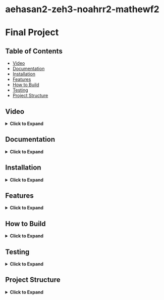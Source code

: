 # aehasan2-zeh3-noahrr2-mathewf2
# Final Project
## Table of Contents
* [Video](https://github-dev.cs.illinois.edu/cs225-fa20/aehasan2-zeh3-noahrr2-mathewf2#Video)
* [Documentation](https://github-dev.cs.illinois.edu/cs225-fa20/aehasan2-zeh3-noahrr2-mathewf2#documentation)
* [Installation](https://github-dev.cs.illinois.edu/cs225-fa20/aehasan2-zeh3-noahrr2-mathewf2#installation)
* [Features](https://github-dev.cs.illinois.edu/cs225-fa20/aehasan2-zeh3-noahrr2-mathewf2#features)
* [How to Build](https://github-dev.cs.illinois.edu/cs225-fa20/aehasan2-zeh3-noahrr2-mathewf2#how-to-build)
* [Testing](https://github-dev.cs.illinois.edu/cs225-fa20/aehasan2-zeh3-noahrr2-mathewf2#testing)
* [Project Structure](https://github-dev.cs.illinois.edu/cs225-fa20/aehasan2-zeh3-noahrr2-mathewf2#project-structure)


## Video
<details>
 <summary> <strong>Click to Expand</strong></summary>
 https://www.youtube.com/watch?v=3Sus8AfT3J8&feature=emb_logo
</details>

 
## Documentation
<details>
 <summary> <strong>Click to Expand</strong></summary>
 
* #### Goals
  * Link to Goals Documentation can be found [Here](https://github-dev.cs.illinois.edu/cs225-fa20/aehasan2-zeh3-noahrr2-mathewf2/blob/master/documentation/GOALS.md)

* #### Development
  * Link to Development Documentation can be found [Here](https://github-dev.cs.illinois.edu/cs225-fa20/aehasan2-zeh3-noahrr2-mathewf2/blob/master/documentation/DEVELOPMENT.md)

* #### Team Contracts
  * Link to Team Contracts can be found [Here](https://github-dev.cs.illinois.edu/cs225-fa20/aehasan2-zeh3-noahrr2-mathewf2/tree/master/documentation/Contracts)

* #### Results
  * Link to Results can be found [Here](https://github-dev.cs.illinois.edu/cs225-fa20/aehasan2-zeh3-noahrr2-mathewf2/blob/master/documentation/RESULTS.md)
</details>

## Installation
<details>
 <summary> <strong>Click to Expand</strong></summary>

To setup this project, clone the repository locally using the command
```bash
git clone https://github-dev.cs.illinois.edu/cs225-fa20/aehasan2-zeh3-noahrr2-mathewf2.git
```
then cd into the newly made directory to be able to utilize the commands in the <a href="https://github-dev.cs.illinois.edu/cs225-fa20/aehasan2-zeh3-noahrr2-mathewf2#how-to-build"><strong> How to Build </strong></a> section.
</details>

## Features
<details>
 <summary> <strong>Click to Expand</strong></summary>
 
Three main features are accessible within the project with a bit of customizability for each:
 1. The usage of Pagerank on any given .tsv file (although Pagerank won't make sense for a variety of datasets)
 	* PageRank implementation based on [CS357 content](https://courses.grainger.illinois.edu/cs357/fa2020/assets/lectures/complete-slides/13-Markov-Chains.pdf)
 2. The usage of BFS on any given .tsv file (i.e. a full traversal can be returned for a valid file)
 3. The usage of Dijkstra's Algorithm to find the shortest "article path" between two given articles. This basically returns
    a path (given that it exists) of articles that if visited in order will take you from the starting article to the ending article.
 
 * Note: Defaults have been provided for all 3 of these functions, as well as extra .tsv files located in `/test` if those are desired.

 * Note 2: .tsv files have two formats which are supported! One in which each line is tab separated with two entries one for `vertex1` and one for `vertex2` (i.e. each row looks like ```vertex1		vertex2```). A second supported format is for using weighted graphs, where the weights are included as an entry in the same row as `vertex1` and `vertex2` (i.e. each row looks like ```vertex1		vertex2		weight```). Since Dijkstra's Algorithm is the only one utilizing weights, that is the only one for which this implementation will make sense.

<center> Example .tsv structure:

(Unweighted)
|    |  |
| ----------- | ----------- |
| Vertex1      | Vertex2       |
| Vertex1   | Vertex3        |

(Weighted)

|    |  | |
| ----------- | ----------- | ------ |
| Vertex1      | Vertex2       | 1
| Vertex1   | Vertex3        | 2 | </center>

</details>

## How to Build
<details>
 <summary> <strong>Click to Expand</strong></summary>

To build the file, use the command:
```bash
make
```

`make` will also create a `/Outputs/` folder where the outputs of our program will be saved as `.txt` files.

To clean the directory of any unwanted executibles and object files use the command:
```bash
make clean
```

There are 4 main commands that can be run after building the main executable from the main command:
```bash
./main
./main dijkstras [file] [source] [dest] [weighted]
./main pagerank [file] [top]
./main bfs [file] [start]
```
The command `./main` will default to running all 3 algorithms with the randomized arguments to display the full program's functionalities and takes no arguments.

The command `./main dijkstras [file] [source] [dest] [weighted]` will run the shortest-path algorithm (Dijkstra's algorithm) only given the required arguments in order of `[file]` which is the .tsv dataset, `[source]` which is a string of the starting article (i.e. "United States" is a valid source for the default .tsv since it is an article name), and finally `[dest]` which is a string of the ending article (similar to the starting article in requirements). This will return the article path from the `[source]` article to the `[dest]` article. `[weighted]` is based on the format of tsv file that is passed in, to trigger the `[weighted]` flag just pass in any value for this position.

**Note on Dijkstras:** If your `[file]` is an unweighted .tsv, and the `[weighted]` flag is set, the results will be inaccurate. Similarly, if your `[file]` is a weighted .tsv, and the `[weighted]` flag is not set, the results will also be inaccurate.

The command `./main pagerank [file] [top]` will run the Pagerank algorithm given the required arguments in order of `[file]` which is the .tsv dataset, and `[top]` which is an integer n that implies that the program should return the top n-articles that have the highest probability of being visited from the given file.

The command `./main bfs [file] [start]` will run the Graph Breadth-First Search algorithm given the required argument of `[file]` which is the .tsv dataset and `[start]` which is the starting article of vertex for the BFS traversal. This returns a full traversal of the provided dataset/graph with the path described by the vertices/articles traversed.

The results from program execution will be stored in an `Outputs/` folder as a `.txt`. This folder is generated by `make`. 

* Note: Ensure that the arguments for the commands are supplied in order with correct data types and also that the path to the file that you are passing in is correct and relative to your current working directory. If there are any problems (incorrect input), the program will terminate and not run. ***If an invalid filename has been selected, there is a chance the program will enter an infinite loop***.

* **Warning**: Running `valgrind --leak-check=full ./main` can take over 20minutes to run.

<details>
 <summary><strong>Examples</strong></summary>
 
---
```
./main pagerank decoded_links.tsv 5
Success: Please Examine the Contents of the Outputs Folder in your Directory to find your Results!
Ending Execution

// Results written to pagerank_result.txt
```

```
./main bfs ./tests/connected_graph.tsv Latin
Invalid Start Article. Please ensure that this Article is within the Dataset!
Ending Execution

./main bfs ./tests/connected_graph.tsv A
Success: Please Examine the Contents of the Outputs Folder in your Directory to find your Results!
Ending Execution

// Results written to bfs_result.txt
```

```
./main dijkstras decoded_links.tsv Esox Blokus

There appears to be no path from Esox to Blokus within the graph.
Please try again, using different Start and End Points!

./main dijkstras decoded_links.tsv Actuary ROT13

Success: Please Examine the Contents of the Outputs Folder in your Directory to find your Results!
Ending Execution

// Results written to dijkstras_result.txt
```

```
./main dijkstras ./tests/complex_graph_weights.tsv D I w

Success: Please Examine the Contents of the Outputs Folder in your Directory to find your Results!
Ending Execution

// Results written to dijkstras_result.txt
```
</details>

</details>

## Testing
<details>
 <summary> <strong>Click to Expand</strong></summary>

The code provides a wide variety of tests for the various functions within the program. To run them and see the resulting account of success and failure use the command:
```bash
make test
```
to build them, and then run the test executible using:
```bash
./test
```
The tests that will be run are located within the tests folder of the project, along with many of the sample graphs that are useable as `./main` args.

</details>

## Project Structure
<details>
<summary> <strong>Click to Expand</strong></summary>

* #### Preprocessing and Test Generation
  We used python to preprocess our dataset as well as generate some of our PageRank tests. For more information, please see the included Jupyter notebook, `graph_prep.ipynb` in the root folder.
  
* #### Algorithms Namespace

  * Dijkstra's Shortest-Path Algorithm
  * Graph Breadth-First Search Algorithm
  * Page-Rank Algorithm

* #### Graph Class
  * Adjacency List Graph Implementation
  * Adjacency-Matrix supplement for PageRank
  * String Type-Definition Vertex Implementation
  * Edge inner struct
  </details>



